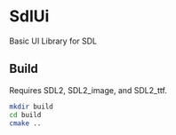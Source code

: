 # SdlUi

Basic UI Library for SDL

## Build

Requires SDL2, SDL2_image, and SDL2_ttf.

```bash
mkdir build
cd build
cmake ..
```
